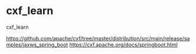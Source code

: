 # cxf_learn
cxf_learn

https://github.com/apache/cxf/tree/master/distribution/src/main/release/samples/jaxws_spring_boot
https://cxf.apache.org/docs/springboot.html
